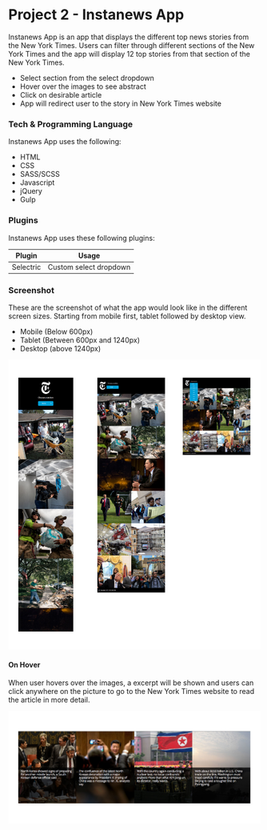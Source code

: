 # Project 2 - Instanews App
Instanews App is an app that displays the different top news stories from the New York Times. Users can filter through different sections of the New York Times and the app will display 12 top stories from that section of the New York Times. 

  - Select section from the select dropdown
  - Hover over the images to see abstract
  - Click on desirable article
  - App will redirect user to the story in New York Times website

### Tech & Programming Language
Instanews App uses the following:

* HTML
* CSS
* SASS/SCSS
* Javascript
* jQuery
* Gulp

### Plugins
Instanews App uses these following plugins:

| Plugin | Usage |
| ------ | ------ |
| Selectric | Custom select dropdown |

### Screenshot
These are the screenshot of what the app would look like in the different screen sizes. Starting from mobile first, tablet followed by desktop view.
  - Mobile (Below 600px)
  - Tablet (Between 600px and 1240px)
  - Desktop (above 1240px)

  ![Aloha desktop](./img/readme-screenshot/readme-screenshot-1.jpg)

  #### On Hover
  When user hovers over the images, a excerpt will be shown and users can click anywhere on the picture to go to the New York Times website to read the article in more detail.

  ![Aloha desktop](./img/readme-screenshot/readme-screenshot-2.jpg)